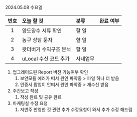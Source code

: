 2024.05.08 수요일

| 번호 | 오늘 할 것             | 분류     | 완료 여부 |
| :--: | :--------------------- | :------- | :-------: |
|  1   | 양도양수 서류 확인     | 할 일    |           |
|  2   | 농구 상담 문자         | 할 일    |           |
|  3   | 왓더버거 수익구조 분석 | 할 일    |           |
|  4   | uLocal 수신 코드 추가  | 사내업무 |           |

1. 업그레이드된 Report 버전 가능여부 확인
   1. 보안모듈 에러가 떠서 원인 파악중 > 파일 하나 더 받음
   2. 인증서 팝업이 안떠서 원인 파악중 > 재수신 받음
2. 주간보고 작성
   1. 작성 완료 및 공유 완료
3. 마케팅실 수정 요청
   1. 저번주 반영한 것 관련 추가 수정요청이 와서 추가 수정 해드림


